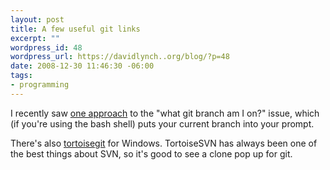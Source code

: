 ```yaml
--- 
layout: post
title: A few useful git links
excerpt: ""
wordpress_id: 48
wordpress_url: https://davidlynch..org/blog/?p=48
date: 2008-12-30 11:46:30 -06:00
tags: 
- programming
---
```

I recently saw [one approach](http://log.damog.net/2008/12/two-git-tips/) to the "what git branch am I on?" issue, which (if you're using the bash shell) puts your current branch into your prompt.

There's also [tortoisegit](http://code.google.com/p/tortoisegit/) for Windows. TortoiseSVN has always been one of the best things about SVN, so it's good to see a clone pop up for git.
